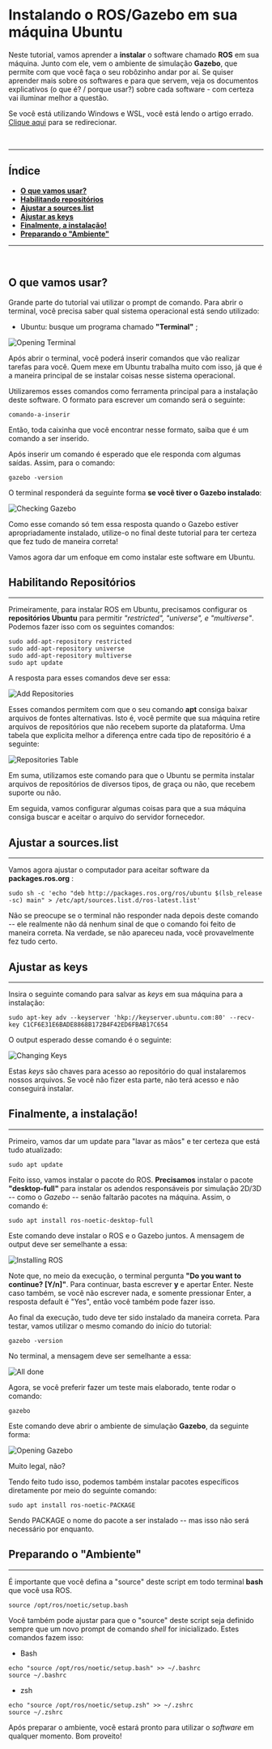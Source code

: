 # Instalando o ROS/Gazebo em sua máquina Ubuntu

Neste tutorial, vamos aprender a **instalar** o software chamado **ROS** em sua máquina. Junto com ele, vem o ambiente de simulação **Gazebo**, que permite com que você faça o seu robôzinho andar por aí.
Se quiser aprender mais sobre os softwares e para que servem, veja os documentos explicativos (o que é? / porque usar?) sobre cada software - com certeza vai iluminar melhor a questão.

Se você está utilizando Windows e WSL, você está lendo o artigo errado. [Clique aqui](/InstalationGuides/ROSGazeboWSL) para se redirecionar.

<br>

---
## **Índice**


- [**O que vamos usar?**](#O-que-vamos-usar?)
- [**Habilitando repositórios**](#Habilitando-repositórios)
- [**Ajustar a sources.list**](#Ajustar-a-sources.list)
- [**Ajustar as keys**](#Ajustar-as-keys)
- [**Finalmente, a instalação!**](#Finalmente,-a-instalação!)
- [**Preparando o "Ambiente"**](#Preparando-o-"Ambiente")

---
<br>

## O que vamos usar? 

Grande parte do tutorial vai utilizar o prompt de comando. Para abrir o terminal, você precisa saber qual sistema operacional está sendo utilizado:
- Ubuntu: busque um programa chamado **"Terminal"** ;

![Opening Terminal](/assets/gif/ROSGazebo/openingterminal.gif)

Após abrir o terminal, você poderá inserir comandos que vão realizar tarefas para você. Quem mexe em Ubuntu trabalha muito com isso, já que é a maneira principal de se instalar coisas nesse sistema operacional.

Utilizaremos esses comandos como ferramenta principal para a instalação deste software.
O formato para escrever um comando será o seguinte:
```
comando-a-inserir
```
Então, toda caixinha que você encontrar nesse formato, saiba que é um comando a ser inserido.

Após inserir um comando é esperado que ele responda com algumas saídas. Assim, para o comando:

```
gazebo -version
```
O terminal responderá da seguinte forma **se você tiver o Gazebo instalado**:

![Checking Gazebo](/assets/gif/ROSGazebo/gazebo-version.gif)

Como esse comando só tem essa resposta quando o Gazebo estiver apropriadamente instalado, utilize-o no final deste tutorial para ter certeza que fez tudo de maneira correta!

Vamos agora dar um enfoque em como instalar este software em Ubuntu.

## **Habilitando Repositórios**
--------------------------

Primeiramente, para instalar ROS em Ubuntu, precisamos configurar os **repositórios Ubuntu** para permitir *"restricted", "universe", e "multiverse"*. Podemos fazer isso com os seguintes comandos:

```
sudo add-apt-repository restricted
sudo add-apt-repository universe
sudo add-apt-repository multiverse
sudo apt update
```
A resposta para esses comandos deve ser essa:

![Add Repositories](/assets/img/ROSGazebo/add_repository.png)

Esses comandos permitem com que o seu comando **apt** consiga baixar arquivos de fontes alternativas. Isto é, você permite que sua máquina retire arquivos de repositórios que não recebem suporte da plataforma. Uma tabela que explicita melhor a diferença entre cada tipo de repositório é a seguinte:

![Repositories Table](/assets/img/ROSGazebo/repositories.png)


Em suma, utilizamos este comando para que o Ubuntu se permita instalar arquivos de repositórios de diversos tipos, de graça ou não, que recebem suporte ou não.

Em seguida, vamos configurar algumas coisas para que a sua máquina consiga buscar e aceitar o arquivo do servidor fornecedor.

## **Ajustar a sources.list**
--------------------------
Vamos agora ajustar o computador para aceitar software da **packages.ros.org** :

```
sudo sh -c 'echo "deb http://packages.ros.org/ros/ubuntu $(lsb_release -sc) main" > /etc/apt/sources.list.d/ros-latest.list'
```
Não se preocupe se o terminal não responder nada depois deste comando -- ele realmente não dá nenhum sinal de que o comando foi feito de maneira correta. Na verdade, se não apareceu nada, você provavelmente fez tudo certo.

## **Ajustar as keys**
--------------------------
Insira o seguinte comando para salvar as *keys* em sua máquina para a instalação:
```
sudo apt-key adv --keyserver 'hkp://keyserver.ubuntu.com:80' --recv-key C1CF6E31E6BADE8868B172B4F42ED6FBAB17C654
```

O output esperado desse comando é o seguinte:

![Changing Keys](/assets/gif/ROSGazebo/changing_keys.gif)

Estas *keys* são chaves para acesso ao repositório do qual instalaremos nossos arquivos. Se você não fizer esta parte, não terá acesso e não conseguirá instalar.

## **Finalmente, a instalação!**
--------------------------

Primeiro, vamos dar um update para "lavar as mãos" e ter certeza que está tudo atualizado:
```
sudo apt update
```
Feito isso, vamos instalar o pacote do ROS. **Precisamos** instalar o pacote **"desktop-full"** para instalar os adendos responsáveis por simulação 2D/3D -- como o *Gazebo* -- senão faltarão pacotes na máquina. Assim, o comando é:

```
sudo apt install ros-noetic-desktop-full
```
Este comando deve instalar o ROS e o Gazebo juntos. A mensagem de output deve ser semelhante a essa:

![Installing ROS](/assets/gif/ROSGazebo/installing_ros.gif)

Note que, no meio da execução, o terminal pergunta **"Do you want to continue? [Y/n]"**.
Para continuar, basta escrever **y** e apertar Enter.
Neste caso também, se você não escrever nada, e somente pressionar Enter, a resposta default é "Yes", então você também pode fazer isso.

Ao final da execução, tudo deve ter sido instalado da maneira correta. Para testar, vamos utilizar o mesmo comando do início do tutorial:

```
gazebo -version
```

No terminal, a mensagem deve ser semelhante a essa:

![All done](/assets/img/ROSGazebo/all_done.png)

Agora, se você preferir fazer um teste mais elaborado, tente rodar o comando:

```
gazebo
```
Este comando deve abrir o ambiente de simulação **Gazebo**, da seguinte forma:

![Opening Gazebo](/assets/gif/ROSGazebo/opening_gazebo.gif)

Muito legal, não?

Tendo feito tudo isso, podemos também instalar pacotes específicos diretamente por meio do seguinte comando:
```
sudo apt install ros-noetic-PACKAGE
```
Sendo PACKAGE o nome do pacote a ser instalado -- mas isso não será necessário por enquanto.

## **Preparando o "Ambiente"**
--------------------------
É importante que você defina a "source" deste script em todo terminal **bash** que você usa ROS.
```
source /opt/ros/noetic/setup.bash
```

Você também pode ajustar para que o "source" deste script seja definido sempre que um novo prompt de comando *shell* for inicializado. Estes comandos fazem isso:

- Bash
```
echo "source /opt/ros/noetic/setup.bash" >> ~/.bashrc
source ~/.bashrc
```
- zsh
```
echo "source /opt/ros/noetic/setup.zsh" >> ~/.zshrc
source ~/.zshrc
```

Após preparar o ambiente, você estará pronto para utilizar o *software* em qualquer momento. Bom proveito!